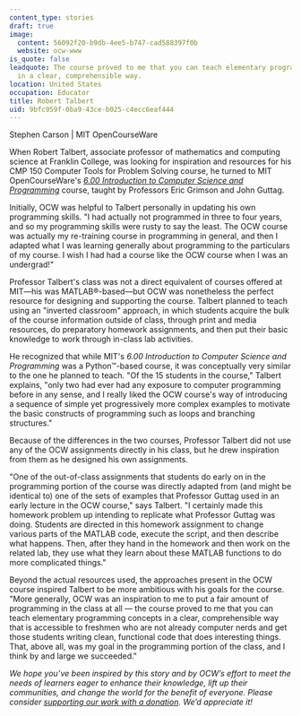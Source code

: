 ```yaml
---
content_type: stories
draft: true
image:
  content: 56092f20-b9db-4ee5-b747-cad588397f0b
  website: ocw-www
is_quote: false
leadquote: The course proved to me that you can teach elementary programming concepts
  in a clear, comprehensible way.
location: United States
occupation: Educator
title: Robert Talbert
uid: 9bfc959f-0ba9-43ce-b025-c4ecc6eaf444
---
```

Stephen Carson | MIT OpenCourseWare

When Robert Talbert, associate professor of mathematics and computing science at Franklin College, was looking for inspiration and resources for his CMP 150 Computer Tools for Problem Solving course, he turned to MIT OpenCourseWare's [*6.00 Introduction to Computer Science and Programming*](/courses/6-00-introduction-to-computer-science-and-programming-fall-2008) course, taught by Professors Eric Grimson and John Guttag.

Initially, OCW was helpful to Talbert personally in updating his own programming skills. "I had actually not programmed in three to four years, and so my programming skills were rusty to say the least. The OCW course was actually my re-training course in programming in general, and then I adapted what I was learning generally about programming to the particulars of my course. I wish I had had a course like the OCW course when I was an undergrad!"

Professor Talbert's class was not a direct equivalent of courses offered at MIT—his was MATLAB®-based—but OCW was nonetheless the perfect resource for designing and supporting the course. Talbert planned to teach using an "inverted classroom" approach, in which students acquire the bulk of the course information outside of class, through print and media resources, do preparatory homework assignments, and then put their basic knowledge to work through in-class lab activities.

He recognized that while MIT's *6.00 Introduction to Computer Science and Programming* was a Python™-based course, it was conceptually very similar to the one he planned to teach. "Of the 15 students in the course," Talbert explains, "only two had ever had any exposure to computer programming before in any sense, and I really liked the OCW course's way of introducing a sequence of simple yet progressively more complex examples to motivate the basic constructs of programming such as loops and branching structures."

Because of the differences in the two courses, Professor Talbert did not use any of the OCW assignments directly in his class, but he drew inspiration from them as he designed his own assignments.

"One of the out-of-class assignments that students do early on in the programming portion of the course was directly adapted from (and might be identical to) one of the sets of examples that Professor Guttag used in an early lecture in the OCW course," says Talbert. "I certainly made this homework problem up intending to replicate what Professor Guttag was doing. Students are directed in this homework assignment to change various parts of the MATLAB code, execute the script, and then describe what happens. Then, after they hand in the homework and then work on the related lab, they use what they learn about these MATLAB functions to do more complicated things."

Beyond the actual resources used, the approaches present in the OCW course inspired Talbert to be more ambitious with his goals for the course. "More generally, OCW was an inspiration to me to put a fair amount of programming in the class at all — the course proved to me that you can teach elementary programming concepts in a clear, comprehensible way that is accessible to freshmen who are not already computer nerds and get those students writing clean, functional code that does interesting things. That, above all, was my goal in the programming portion of the class, and I think by and large we succeeded."

  
  
*We hope you’ve been inspired by this story and by OCW’s effort to meet the needs of learners eager to enhance their knowledge, lift up their communities, and change the world for the benefit of everyone. Please consider* [*supporting our work with a donation*](https://giving.mit.edu/give/to/ocw/?utm_source=site&utm_medium=ocwstories&utm_campaign=donate&utm_content=talbert)*. We’d appreciate it!*